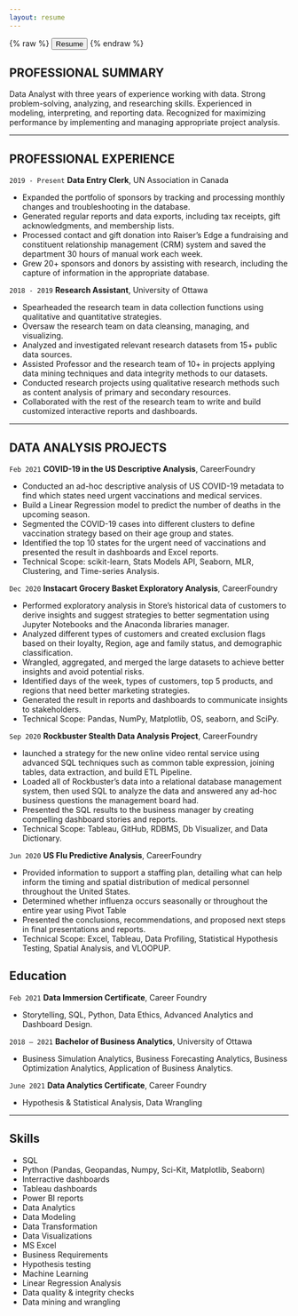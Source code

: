 ```yaml
---
layout: resume
---
```




{% raw %}
<button onclick="window.open('/images/Morwarid_Najafizada_Resume.pdf')">Resume</button>
{% endraw %}



## PROFESSIONAL SUMMARY

Data Analyst with three years of experience working with data. Strong problem-solving, analyzing, and researching skills. Experienced in modeling, interpreting, and reporting data. Recognized for maximizing performance by implementing and managing appropriate project analysis. 

----------

## PROFESSIONAL EXPERIENCE

`2019 - Present`
__Data Entry Clerk__, UN Association in Canada 

- Expanded the portfolio of sponsors by tracking and processing monthly changes and troubleshooting in the database.
- Generated regular reports and data exports, including tax receipts, gift acknowledgments, and membership lists.
- Processed contact and gift donation into Raiser’s Edge a fundraising and constituent relationship management (CRM) system and saved the department 30 hours of manual work each week.
- Grew 20+ sponsors and donors by assisting with research, including the capture of information in the appropriate database.

`2018 - 2019`
__Research Assistant__, University of Ottawa 

- Spearheaded the research team in data collection functions using qualitative and quantitative strategies.
- Oversaw the research team on data cleansing, managing, and visualizing.
- Analyzed and investigated relevant research datasets from 15+ public data sources.
- Assisted Professor and the research team of 10+ in projects applying data mining techniques and data integrity methods to our datasets.
- Conducted research projects using qualitative research methods such as content analysis of primary and secondary resources.
- Collaborated with the rest of the research team to write and build customized interactive reports and dashboards.


------------
## DATA ANALYSIS PROJECTS

`Feb 2021`
__COVID-19 in the US Descriptive Analysis__, CareerFoundry

- Conducted an ad-hoc descriptive analysis of US COVID-19 metadata to find which states need urgent vaccinations and medical services.
- Build a Linear Regression model to predict the number of deaths in the upcoming season.
- Segmented the COVID-19 cases into different clusters to define vaccination strategy based on their age group and states.
- Identified the top 10 states for the urgent need of vaccinations and presented the result in dashboards and Excel reports.
- Technical Scope: scikit-learn, Stats Models API, Seaborn, MLR, Clustering, and Time-series Analysis.

`Dec 2020`
__Instacart Grocery Basket Exploratory Analysis__, CareerFoundry

- Performed exploratory analysis in Store’s historical data of customers to derive insights and suggest strategies to better segmentation using Jupyter Notebooks and the Anaconda libraries manager.
- Analyzed different types of customers and created exclusion flags based on their loyalty, Region, age and family status, and demographic classification.
- Wrangled, aggregated, and merged the large datasets to achieve better insights and avoid potential risks.
- Identified days of the week, types of customers, top 5 products, and regions that need better marketing strategies.
- Generated the result in reports and dashboards to communicate insights to stakeholders.
- Technical Scope: Pandas, NumPy, Matplotlib, OS, seaborn, and SciPy.


`Sep 2020`
__Rockbuster Stealth Data Analysis Project__, CareerFoundry

- launched a strategy for the new online video rental service using advanced SQL techniques such as common table expression, joining tables, data extraction, and build ETL Pipeline.
- Loaded all of Rockbuster’s data into a relational database management system, then used SQL to analyze the data and
answered any ad-hoc business questions the management board had.
- Presented the SQL results to the business manager by creating compelling dashboard stories and reports.
- Technical Scope: Tableau, GitHub, RDBMS, Db Visualizer, and Data Dictionary.

`Jun 2020`
__US Flu Predictive Analysis__, CareerFoundry

- Provided information to support a staffing plan, detailing what can help inform the timing and spatial distribution of medical
personnel throughout the United States.
- Determined whether influenza occurs seasonally or throughout the entire year using Pivot Table
- Presented the conclusions, recommendations, and proposed next steps in final presentations and reports.
- Technical Scope: Excel, Tableau, Data Profiling, Statistical Hypothesis Testing, Spatial Analysis, and VLOOPUP.


## Education

`Feb 2021`
__Data Immersion Certificate__, Career Foundry
- Storytelling, SQL, Python, Data Ethics, Advanced Analytics and Dashboard Design. 

`2018 – 2021`
__Bachelor of Business Analytics__, University of Ottawa
- Business Simulation Analytics, Business Forecasting Analytics, Business Optimization Analytics, Application of Business Analytics. 

`June 2021`
__Data Analytics Certificate__, Career Foundry
- Hypothesis & Statistical Analysis, Data Wrangling 


-------------

## Skills

- SQL
- Python (Pandas, Geopandas, Numpy, Sci-Kit, Matplotlib, Seaborn) 
- Interractive dashboards
- Tableau dashboards
- Power BI reports
- Data Analytics
- Data Modeling
- Data Transformation
- Data Visualizations 
- MS Excel
- Business Requirements
- Hypothesis testing
- Machine Learning 
- Linear Regression Analysis
- Data quality & integrity checks 
- Data mining and wrangling 


